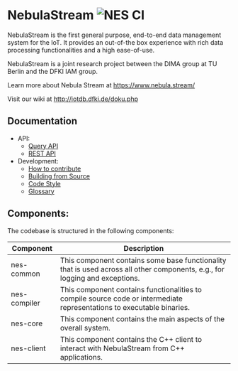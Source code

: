 # NebulaStream ![NES CI](https://github.com/nebulastream/nebulastream/workflows/NES%20CI/badge.svg)

NebulaStream is the first general purpose, end-to-end data management system for the IoT. It provides an out-of-the box experience with rich data processing functionalities and a high ease-of-use.

NebulaStream is a joint research project between the DIMA group at TU Berlin and the DFKI IAM group.

Learn more about Nebula Stream at https://www.nebula.stream/

Visit our wiki at http://iotdb.dfki.de/doku.php

## Documentation
- API:
    - [Query API](https://github.com/nebulastream/nebulastream/wiki/Query-API) 
    - [REST API](https://github.com/nebulastream/nebulastream/wiki/REST-API)     
- Development:
    - [How to contribute](https://github.com/nebulastream/nebulastream/wiki/How-to-contribute-to-NES)
    - [Building from Source](https://github.com/nebulastream/nebulastream/wiki/How-to-Build-and-Test) 
    - [Code Style](https://github.com/nebulastream/code-style) 
    - [Glossary](https://github.com/nebulastream/nebulastream/wiki/Glossary) 

  
## Components:

The codebase is structured in the following components:

| Component    | Description                                                                                                                 |
|--------------|-----------------------------------------------------------------------------------------------------------------------------|
| nes-common   | This component contains some base functionality that is used across all other components, e.g., for logging and exceptions. |
| nes-compiler | This component contains functionalities to compile source code or intermediate representations to executable binaries.      |
| nes-core     | This component contains the main aspects of the overall system.                                                             |
| nes-client   | This component contains the C++ client to interact with NebulaStream from C++ applications.                                 |
